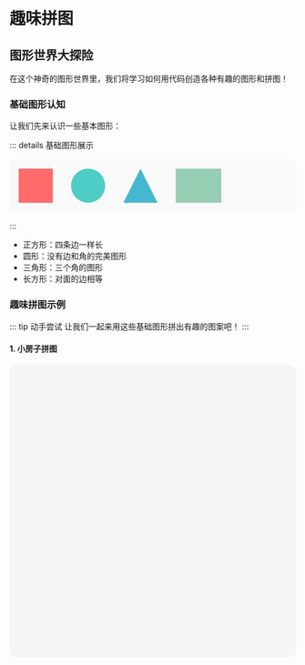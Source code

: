 # 趣味拼图

## 图形世界大探险

在这个神奇的图形世界里，我们将学习如何用代码创造各种有趣的图形和拼图！

### 基础图形认知

让我们先来认识一些基本图形：

::: details 基础图形展示
<div class="shapes-demo">
  <div class="shape square"></div>
  <div class="shape circle"></div>
  <div class="shape triangle"></div>
  <div class="shape rectangle"></div>
</div>
:::

- 正方形：四条边一样长
- 圆形：没有边和角的完美图形
- 三角形：三个角的图形
- 长方形：对面的边相等

### 趣味拼图示例

::: tip 动手尝试
让我们一起来用这些基础图形拼出有趣的图案吧！
:::

#### 1. 小房子拼图

<div class="puzzle-container">
  <div class="house-puzzle">
    <div class="puzzle-piece house-body">
      <div class="piece-hint">1</div>
    </div>
    <div class="puzzle-piece house-roof">
      <div class="piece-hint">2</div>
    </div>
    <div class="puzzle-piece house-door">
      <div class="piece-hint">3</div>
    </div>
    <div class="puzzle-piece house-window left">
      <div class="piece-hint">4</div>
    </div>
    <div class="puzzle-piece house-window right">
      <div class="piece-hint">5</div>
    </div>
  </div>
</div>

<style>
.shapes-demo {
  display: flex;
  gap: 2rem;
  padding: 1rem;
  background: #f9f9f9;
  border-radius: 8px;
  margin: 1rem 0;
}

.shape {
  width: 60px;
  height: 60px;
}

.square {
  background: #FF6B6B;
}

.circle {
  background: #4ECDC4;
  border-radius: 50%;
}

.triangle {
  width: 0;
  height: 0;
  border-left: 30px solid transparent;
  border-right: 30px solid transparent;
  border-bottom: 60px solid #45B7D1;
}

.rectangle {
  background: #96CEB4;
  width: 80px;
}

.puzzle-container {
  background: #f5f5f5;
  padding: 2rem;
  border-radius: 12px;
  min-height: 450px;
  margin: 1rem 0;
  display: flex;
  justify-content: center;
  align-items: center;
  position: relative;
}

.house-puzzle {
  position: relative;
  width: 300px;
  height: 350px;
}

.puzzle-piece {
  position: absolute;
  opacity: 0;
  transition: all 0.5s ease-out;
}

.piece-hint {
  position: absolute;
  width: 24px;
  height: 24px;
  background: #FFD700;
  border-radius: 50%;
  display: flex;
  align-items: center;
  justify-content: center;
  color: #fff;
  font-weight: bold;
  font-size: 14px;
  box-shadow: 0 2px 4px rgba(0,0,0,0.2);
  z-index: 10;
}

.house-body {
  bottom: 20px;
  left: 50px;
  width: 200px;
  height: 200px;
  background: #FF6B6B;
  transform: translate(-100px, 100px);
  animation: slidePiece1 0.8s ease-out 0.5s forwards;
}

.house-body .piece-hint {
  top: -12px;
  left: -12px;
}

.house-roof {
  top: 20px;
  left: 50px;
  width: 0;
  height: 0;
  border-left: 100px solid transparent;
  border-right: 100px solid transparent;
  border-bottom: 100px solid #45B7D1;
  transform: translate(0, -100px);
  animation: slidePiece2 0.8s ease-out 1.5s forwards;
}

.house-roof .piece-hint {
  top: 50px;
  left: -50px;
}

.house-door {
  bottom: 20px;
  left: 125px;
  width: 50px;
  height: 100px;
  background: #96CEB4;
  transform: translate(100px, 0);
  animation: slidePiece3 0.8s ease-out 2.5s forwards;
}

.house-door .piece-hint {
  top: -12px;
  right: -12px;
}

.house-window {
  bottom: 120px;
  width: 50px;
  height: 50px;
  background: #4ECDC4;
}

.house-window.left {
  left: 75px;
  transform: translate(-100px, 0);
  animation: slidePiece4 0.8s ease-out 3.5s forwards;
}

.house-window.right {
  right: 75px;
  transform: translate(100px, 0);
  animation: slidePiece5 0.8s ease-out 4.5s forwards;
}

.house-window.left .piece-hint {
  top: -12px;
  left: -12px;
}

.house-window.right .piece-hint {
  top: -12px;
  right: -12px;
}

@keyframes slidePiece1 {
  0% {
    opacity: 0;
    transform: translate(-100px, 100px);
  }
  50% {
    opacity: 1;
  }
  100% {
    opacity: 1;
    transform: translate(0, 0);
  }
}

@keyframes slidePiece2 {
  0% {
    opacity: 0;
    transform: translate(0, -100px);
  }
  50% {
    opacity: 1;
  }
  100% {
    opacity: 1;
    transform: translate(0, 0);
  }
}

@keyframes slidePiece3 {
  0% {
    opacity: 0;
    transform: translate(100px, 0);
  }
  50% {
    opacity: 1;
  }
  100% {
    opacity: 1;
    transform: translate(0, 0);
  }
}

@keyframes slidePiece4 {
  0% {
    opacity: 0;
    transform: translate(-100px, 0);
  }
  50% {
    opacity: 1;
  }
  100% {
    opacity: 1;
    transform: translate(0, 0);
  }
}

@keyframes slidePiece5 {
  0% {
    opacity: 0;
    transform: translate(100px, 0);
  }
  50% {
    opacity: 1;
  }
  100% {
    opacity: 1;
    transform: translate(0, 0);
  }
}

/* 添加拼图完成后的效果 */
.house-puzzle.completed .piece-hint {
  opacity: 0;
  transition: opacity 0.3s ease-out;
}

/* 添加鼠标悬停效果 */
.puzzle-piece:hover {
  filter: brightness(1.1);
}
</style>



